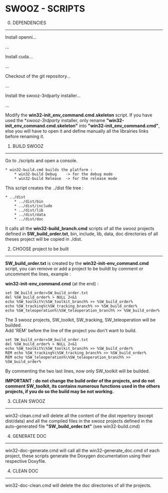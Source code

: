 SWOOZ - SCRIPTS
===============

0. DEPENDENCIES
---------------

Install openni...

...

Install cuda...

...

Checkout of the git repository...

...

Install the swooz-3rdparty installer...

...


Modify the **win32-init_env_command.cmd.skeleton** script.
If you have used the **swooz-3rdparty* installer, only rename **"win32-init_env_command.cmd.skeleton"** into **"win32-init_env_command.cmd"**, else you will have to open it and define manually all the librairies links before renaming it.


1. BUILD SWOOZ
--------------

Go to ./scripts and open a console.

	* win32-build.cmd builds the platform :
		* win32-build Debug    -> for the debug mode
		* win32-build Release  -> for the release mode
	
This script creates the ../dist file tree :  

	* ../dist
		* ../dist/bin
		* ../dist/include
		* ../dist/lib
		* ../dist/data
		* ../dist/doc

It calls all the **win32-build_branch.cmd** scripts of all the swooz projects defined in **SW_build_order.txt**,
bin, include, lib, data, doc directories of all theses project will be copied in ./dist.



2. CHOOSE project to be built
-----------------------------


**SW_build_order.txt** is created by the **win32-init-env_command.cmd** script, you can remove or add a project to be buildt by comment or uncomment the lines, example :

**win32-init-env_command.cmd** (at the end) :

	set SW_build_order=SW_build_order.txt
	del %SW_build_order% > NULL 2<&1
	echo %SW_toolkit%\%SW_toolkit_branch% >> %SW_build_order%
	echo %SW_tracking%\%SW_tracking_branch% >> %SW_build_order%
	echo %SW_teleoperation%\%SW_teleoperation_branch% >> %SW_build_order%
	
The 3 swooz projects, SW_toolkit, SW_tracking, SW_teleoperation will be builded.  
Add 'REM' before the line of the project you don't want to build.
	
	set SW_build_order=SW_build_order.txt
	del %SW_build_order% > NULL 2<&1
	echo %SW_toolkit%\%SW_toolkit_branch% >> %SW_build_order%
	REM echo %SW_tracking%\%SW_tracking_branch% >> %SW_build_order%
	REM echo %SW_teleoperation%\%SW_teleoperation_branch% >> %SW_build_order%	
	
By commenting the two last lines, now only SW_toolkit will be builded.
	
__IMPORTANT : do not change the build order of the projects, and do not comment SW_toolkit, its contains numerous 
functions used in the others projects, if you do so the build may be not working.__
	
	
3. CLEAN SWOOZ
--------------
	
win32-clean.cmd will delete all the content of the dist repertory (except dist/data) and all the compiled files
in the swooz projects defined in the auto-generated file **"SW_build_order.txt"** (see win32-build.cmd)


4. GENERATE DOC
---------------
 
win32-doc-generate.cmd will call all the win32-generate_doc.cmd of each project, these scripts generate the Doxygen documentation using their respective Doxyfile.

4. CLEAN DOC
------------

win32-doc-clean.cmd will delete the doc directories of all the projects.



